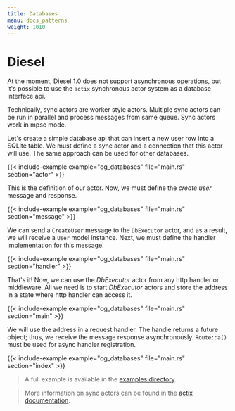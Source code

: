 ```yaml
---
title: Databases
menu: docs_patterns
weight: 1010
---
```


# Diesel

At the moment, Diesel 1.0 does not support asynchronous operations,
but it's possible to use the `actix` synchronous actor system as a database interface api.

Technically, sync actors are worker style actors. Multiple sync actors
can be run in parallel and process messages from same queue. Sync actors work in mpsc mode.

Let's create a simple database api that can insert a new user row into a SQLite table.
We must define a sync actor and a connection that this actor will use. The same approach
can be used for other databases.

{{< include-example example="og_databases" file="main.rs" section="actor" >}}

This is the definition of our actor. Now, we must define the *create user* message and response.

{{< include-example example="og_databases" file="main.rs" section="message" >}}

We can send a `CreateUser` message to the `DbExecutor` actor, and as a result, we will receive a
`User` model instance. Next, we must define the handler implementation for this message.

{{< include-example example="og_databases" file="main.rs" section="handler" >}}

That's it! Now, we can use the *DbExecutor* actor from any http handler or middleware.
All we need is to start *DbExecutor* actors and store the address in a state where http handler
can access it.

{{< include-example example="og_databases" file="main.rs" section="main" >}}

We will use the address in a request handler. The handle returns a future object;
thus, we receive the message response asynchronously.
`Route::a()` must be used for async handler registration.

{{< include-example example="og_databases" file="main.rs" section="index" >}}

> A full example is available in the [examples directory][examples].

> More information on sync actors can be found in the
> [actix documentation][actixdocs].

[examples]: https://github.com/actix/examples/tree/master/diesel/
[actixdocs]: https://docs.rs/actix/0.7.0/actix/sync/index.html
